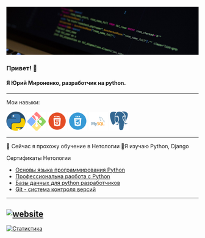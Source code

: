 ![Я Юрий Мироненко, разработчик на python.](https://github.com/Ydtalel/Ydtalel/blob/main/Room-Name-Full.jpg)
###  Привет! 👋
#### Я Юрий Мироненко, разработчик на python.
-------------
Мои навыки:

<div >
  <img src="https://github.com/Ydtalel/Ydtalel/blob/main/919852.png" width="50"/>
  <img src="https://github.com/Ydtalel/Ydtalel/blob/main/git-bash.svg" width="50"/>
  <img src="https://github.com/Ydtalel/Ydtalel/blob/main/in456456dex.png" width="50"/>
  <img src="https://github.com/Ydtalel/Ydtalel/blob/main/indedfgdx.png" width="50"/>
  <img src="https://github.com/Ydtalel/Ydtalel/blob/main/78787.png" width="50"/>
  <img src="https://github.com/Ydtalel/Ydtalel/blob/main/i5445dex.png" width="50"/>
</div>

----------
 🔭 Сейчас я прохожу обучение в  Нетологии 
 🌱Я изучаю  Python, Django 

Сертификаты Нетологии

- [Основы языка программирования Python](https://github.com/Ydtalel/Ydtalel/blob/main/certificate.pdf)
- [Профессиональна раобота с Python](https://github.com/Ydtalel/Ydtalel/blob/main/certificate7.pdf)
- [Базы данных для python разработчиков](https://github.com/Ydtalel/Ydtalel/blob/main/certificate%20(1121212).pdf)
- [Git - система контроля версий](https://github.com/Ydtalel/Ydtalel/blob/main/certificate%20git.pdf)

-----------

[<img src='https://cdn.jsdelivr.net/npm/simple-icons@3.0.1/icons/icloud.svg' alt='website' height='40'>](ydtalel.github.io/CV-site/)     
---------
[![Статистика](https://github-readme-stats.vercel.app/api?username=Ydtalel)](https://github.com/anuraghazra/github-readme-stats)
